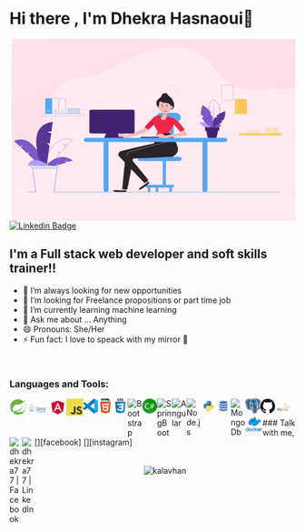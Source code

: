 # Hi there , I'm Dhekra Hasnaoui👋
<img align="right" alt="GIF" src="https://github.com/dhekra77/dhekra77/blob/main/coder.gif?raw=true" width="500" height="320" />
<br/>

[![Linkedin Badge](https://img.shields.io/badge/-LinkedIn-0e76a8?style=flat-square&logo=Linkedin&logoColor=white)](https://www.linkedin.com/in/dhekra-hasnaoui-b8480a17a/)


## I'm a Full stack web developer and soft skills trainer!!




- 🔭 I’m always looking for new opportunities 
- 👯 I’m looking for Freelance propositions or part time job
- 🌱 I’m currently learning machine learning 
- 💬 Ask me about ... Anything
- 😄 Pronouns: She/Her
- ⚡ Fun fact: I love to speack with my mirror 🤣 
 <br/>

### Languages and Tools:
<img align="left" alt="Spring Boot" width="30px" src="https://raw.githubusercontent.com/github/explore/80688e429a7d4ef2fca1e82350fe8e3517d3494d/topics/spring-boot/spring-boot.png" />
<img align="left" alt="Java" width="40px" src="https://raw.githubusercontent.com/github/explore/80688e429a7d4ef2fca1e82350fe8e3517d3494d/topics/java/java.png" wdth="20px" />
<img align="left" alt="Angular" width="30px" src="https://raw.githubusercontent.com/github/explore/80688e429a7d4ef2fca1e82350fe8e3517d3494d/topics/angular/angular.png" />
<img align="left" alt="JavaScript" width="30px" src="https://raw.githubusercontent.com/github/explore/80688e429a7d4ef2fca1e82350fe8e3517d3494d/topics/javascript/javascript.png" />

<img align="left" alt="Visual Studio Code" width="26px" src="https://raw.githubusercontent.com/github/explore/80688e429a7d4ef2fca1e82350fe8e3517d3494d/topics/visual-studio-code/visual-studio-code.png" />
<img align="left" alt="HTML5" width="26px" src="https://raw.githubusercontent.com/github/explore/80688e429a7d4ef2fca1e82350fe8e3517d3494d/topics/html/html.png" />
<img align="left" alt="CSS3" width="26px" src="https://raw.githubusercontent.com/github/explore/80688e429a7d4ef2fca1e82350fe8e3517d3494d/topics/css/css.png" />
<img align="left" alt="Bootstrap" width="26px" src="https://www.easy-micro.org/images/logiciels/web-frameworks/bootstrap-stack.png" />
<img align="left" alt="CSharp" width="26px" src="https://raw.githubusercontent.com/github/explore/80688e429a7d4ef2fca1e82350fe8e3517d3494d/topics/csharp/csharp.png" />
<img align="left" alt="SpringBoot" width="26px" src="https://blog.talanlabs.com/microservices-partie-4-spring-boot/cover.png" />
<img align="left" alt="Angular" width="26px" src="https://upload.wikimedia.org/wikipedia/commons/thumb/c/cf/Angular_full_color_logo.svg/1200px-Angular_full_color_logo.svg.png" />
<img align="left" alt="Node.js" width="26px" src="https://storage.semalt.com/uploads/articles/6e222187f3ca196b689b9d3984685dc91.png" />
<img align="left" alt="python" width="26px" src="https://raw.githubusercontent.com/github/explore/80688e429a7d4ef2fca1e82350fe8e3517d3494d/topics/python/python.png" />
<img align="left" alt="SQL" width="26px" src="https://raw.githubusercontent.com/github/explore/80688e429a7d4ef2fca1e82350fe8e3517d3494d/topics/sql/sql.png" />
<img align="left" alt="MongoDb" width="26px" src="https://www.pxpng.com/public/uploads/small/116089896921stskszgltblypypsqtf2tceem6ndptuimj1a8lgmst7met3bp8sxtp79jy27qyeaoratttbfc7zfmvpa7m2tmrej2oifkfl5apn.png" />
<img align="left" alt="postgreSQL" width="26px" src="https://raw.githubusercontent.com/github/explore/80688e429a7d4ef2fca1e82350fe8e3517d3494d/topics/postgresql/postgresql.png" />
<img align="left" alt="GitHub" width="26px" src="https://raw.githubusercontent.com/github/explore/78df643247d429f6cc873026c0622819ad797942/topics/github/github.png" />
<img align="left" alt="Mysql" width="30px" src="https://raw.githubusercontent.com/github/explore/80688e429a7d4ef2fca1e82350fe8e3517d3494d/topics/mysql/mysql.png" />
<img align="left" alt="Docker" width="30px" src="https://raw.githubusercontent.com/github/explore/80688e429a7d4ef2fca1e82350fe8e3517d3494d/topics/docker/docker.png" />
<br />
<br />
### Talk with me, 
[<img align="left" alt="dhekra77 | Facebook" width="22px" src="https://ca4lesssoda.org/wp-content/uploads/2014/12/Facebook-Icon-Black.png" />][facebook]
[<img align="left" alt="dhekra77 | LinkedIn" width="22px" src="https://cdn.jsdelivr.net/npm/simple-icons@v3/icons/instagram.svg" />][instagram]

<br />
<br />
<p align="center"><img align="center" src="https://github-readme-stats.vercel.app/api?username=dhekra77&theme=tokyonight&show_icons=true" alt="kalavhan" /></p>


[instagram]: https://www.instagram.com/dhekrahasnaoui/?hl=fr
[linkedin]: https://www.linkedin.com/in/dhekra-hasnaoui-b8480a17a/
